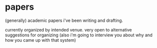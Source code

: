 # papers
(generally) academic papers i've been writing and drafting.

currently organized by intended venue. very open to alternative suggestions for organizing (also i'm going to interview you about why and how you came up with that system)
